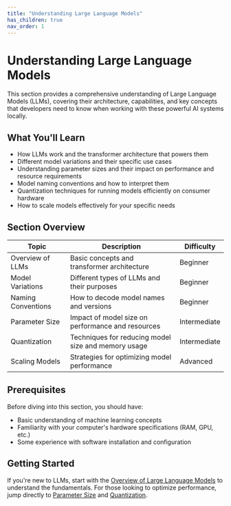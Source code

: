 ```yaml
---
title: "Understanding Large Language Models"
has_children: true
nav_order: 1
---
```


# Understanding Large Language Models

This section provides a comprehensive understanding of Large Language Models (LLMs), covering their architecture, capabilities, and key concepts that developers need to know when working with these powerful AI systems locally.

## What You'll Learn

- How LLMs work and the transformer architecture that powers them
- Different model variations and their specific use cases
- Understanding parameter sizes and their impact on performance and resource requirements
- Model naming conventions and how to interpret them
- Quantization techniques for running models efficiently on consumer hardware
- How to scale models effectively for your specific needs

## Section Overview

| Topic              | Description                                         | Difficulty   |
| ------------------ | --------------------------------------------------- | ------------ |
| Overview of LLMs   | Basic concepts and transformer architecture         | Beginner     |
| Model Variations   | Different types of LLMs and their purposes          | Beginner     |
| Naming Conventions | How to decode model names and versions              | Beginner     |
| Parameter Size     | Impact of model size on performance and resources   | Intermediate |
| Quantization       | Techniques for reducing model size and memory usage | Intermediate |
| Scaling Models     | Strategies for optimizing model performance         | Advanced     |

## Prerequisites

Before diving into this section, you should have:

- Basic understanding of machine learning concepts
- Familiarity with your computer's hardware specifications (RAM, GPU, etc.)
- Some experience with software installation and configuration

## Getting Started

If you're new to LLMs, start with the [Overview of Large Language Models](02_01_overview_of_llms.md) to understand the fundamentals. For those looking to optimize performance, jump directly to [Parameter Size](02_04_parameter_size.md) and [Quantization](02_05_quantization.md).
